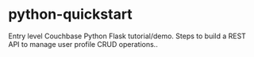 # python-quickstart
Entry level Couchbase Python Flask tutorial/demo. Steps to build a REST API to manage user profile CRUD operations..
